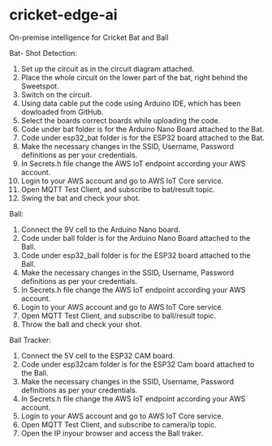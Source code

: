 # cricket-edge-ai
On-premise intelligence for Cricket Bat and Ball

Bat- Shot Detection:

1. Set up the circuit as in the circuit diagram attached. 
2. Place the whole circuit on the lower part of the bat, right behind the Sweetspot.
3. Switch on the circuit.
4. Using data cable put the code using Arduino IDE, which has been dowloaded from GitHub.
5. Select the boards correct boards while uploading the code.
6. Code under bat folder is for the Arduino Nano Board attached to the Bat.
7. Code under esp32_bat folder is for the ESP32 board attached to the Bat.
8. Make the necessary changes in the SSID, Username, Password definitions as per your credentials.
9. In Secrets.h file change the AWS IoT endpoint according your AWS account.
10. Login to your AWS account and go to AWS IoT Core service.
11. Open MQTT Test Client, and subscribe to bat/result topic.
12. Swing the bat and check your shot.

Ball:
1. Connect the 9V cell to the Arduino Nano board.
2. Code under ball folder  is for the Arduino Nano Board attached to the Ball.
3. Code under esp32_ball folder is for the ESP32 board attached to the Ball.
4. Make the necessary changes in the SSID, Username, Password definitions as per your credentials.
5. In Secrets.h file change the AWS IoT endpoint according your AWS account.
6. Login to your AWS account and go to AWS IoT Core service.
7. Open MQTT Test Client, and subscribe to ball/result topic.
8. Throw the ball and check your shot.


Ball Tracker:
1. Connect the 5V cell to the ESP32 CAM board.
3. Code under esp32cam folder is for the ESP32 Cam board attached to the Ball.
4. Make the necessary changes in the SSID, Username, Password definitions as per your credentials.
5. In Secrets.h file change the AWS IoT endpoint according your AWS account.
6. Login to your AWS account and go to AWS IoT Core service.
7. Open MQTT Test Client, and subscribe to camera/ip topic.
8. Open the IP inyour browser and access the Ball traker.
